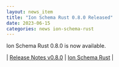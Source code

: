 ```yaml
---
layout: news_item
title: "Ion Schema Rust 0.8.0 Released"
date: 2023-06-15
categories: news ion-schema-rust
---
```


Ion Schema Rust 0.8.0 is now available.

| [Release Notes v0.8.0](https://github.com/amazon-ion/ion-schema-rust/releases/tag/v0.8.0) | [Ion Schema Rust](https://github.com/amazon-ion/ion-schema-rust) |

